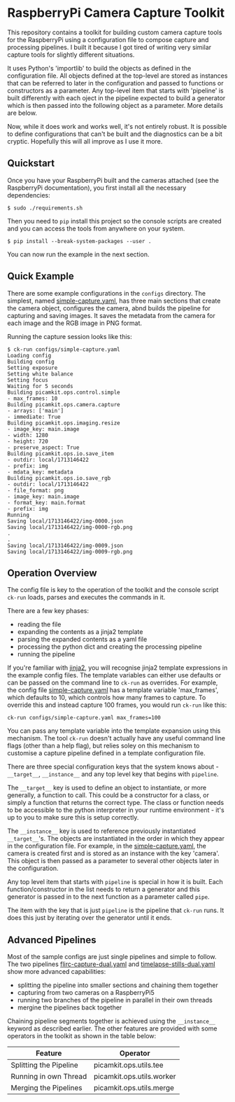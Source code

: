 # RaspberryPi Camera Capture Toolkit

This repository contains a toolkit for building custom camera capture tools for the RaspberryPi using a 
configuration file to compose capture and processing pipelines. I built it because I got tired of
writing very similar capture tools for slightly different situations.

It uses Python's 'importlib' to build the objects as defined in the configuration file. All objects defined 
at the top-level are stored as instances that can be referred to later in the configuration and passed
to functions or constructors as a parameter. Any top-level item that starts with 'pipeline' is built differently
with each oject in the pipeline expected to build a generator which is then passed into the following
object as a parameter. More details are below.

Now, while it does work and works well, it's not entirely robust. It is possible to define configurations
that can't be built and the diagnostics can be a bit cryptic. Hopefully this will all improve as I
use it more.

## Quickstart

Once you have your RaspberryPi built and the cameras attached (see the RaspberryPi documentation), you
first install all the necessary dependencies:

    $ sudo ./requirements.sh

Then you need to `pip` install this project so the console scripts are created and you can access the
tools from anywhere on your system.

    $ pip install --break-system-packages --user . 

You can now run the example in the next section.

## Quick Example

There are some example configurations in the `configs` directory. The simplest, named 
[simple-capture.yaml](configs/simple-capture.yaml), has three main sections that create the camera
object, configures the camera, abnd builds the pipeline for capturing and saving images. It saves
the metadata from the camera for each image and the RGB image in PNG format.

Running the capture session looks like this:

    $ ck-run configs/simple-capture.yaml 
    Loading config
    Building config
    Setting exposure
    Setting white balance
    Setting focus
    Waiting for 5 seconds
    Building picamkit.ops.control.simple
    - max_frames: 10
    Building picamkit.ops.camera.capture
    - arrays: ['main']
    - immediate: True
    Building picamkit.ops.imaging.resize
    - image_key: main.image
    - width: 1280
    - height: 720
    - preserve_aspect: True
    Building picamkit.ops.io.save_item
    - outdir: local/1713146422
    - prefix: img
    - mdata_key: metadata
    Building picamkit.ops.io.save_rgb
    - outdir: local/1713146422
    - file_format: png
    - image_key: main.image
    - format_key: main.format
    - prefix: img
    Running
    Saving local/1713146422/img-0000.json
    Saving local/1713146422/img-0000-rgb.png
    .
    .
    Saving local/1713146422/img-0009.json
    Saving local/1713146422/img-0009-rgb.png


## Operation Overview

The config file is key to the operation of the toolkit and the console script `ck-run` loads, parses and executes
the commands in it.

There are a few key phases:

* reading the file
* expanding the contents as a jinja2 template
* parsing the expanded contents as a yaml file
* processing the python dict and creating the processing pipeline
* running the pipeline

If you're familiar with [jinja2](https://palletsprojects.com/p/jinja/), you will recognise jinja2 
template expressions in the example config files. The template variables can either use defaults or can
be passed on the command line to `ck-run` as overrides. For example, the config file [simple-capture.yaml](configs/simple-capture.yaml)
has a template variable 'max_frames', which defaults to 10, which controls how many frames to capture. To override this and
instead capture 100 frames, you would run `ck-run` like this:

    ck-run configs/simple-capture.yaml max_frames=100

You can pass any template variable into the template expansion using this mechanism. The tool `ck-run` doesn't 
actually have any useful command line flags (other than a help flag), but relies soley on this mechanism to
customise a capture pipeline defined in a template configuration file.

There are three special configuration keys that the system knows about - `__target__`, `__instance__` and any top level
key that begins with `pipeline`.

The `__target__` key is used to define an object to instantiate, or more generally, a function to call. This could
be a constructor for a class, or simply a function that returns the correct type. The class or function needs
to be accessible to the python interpreter in your runtime environment - it's up to you to make sure this is
setup correctly.

The `__instance__` key is used to reference previously instantiated `__target__`'s. The objects are instantiated in the
order in which they appear in the configuration file. For example, in the [simple-capture.yaml](configs/simple-capture.yaml),
the camera is created first and is stored as an instance with the key 'camera'. This object is then passed
as a parameter to several other objects later in the configuration.

Any top level item that starts with `pipeline` is special in how it is built. Each function/constructor in the list needs to 
return a generator and this generator is passed in to the next function as a parameter called `pipe`.

The item with the key that is just `pipeline` is the pipeline that `ck-run` runs. It does this just by iterating over
the generator until it ends.

## Advanced Pipelines

Most of the sample configs are just single pipelines and simple to follow. The two pipelines 
[flirc-capture-dual.yaml](configs/flirc-capture-dual.yaml) and [timelapse-stills-dual.yaml](configs/timelapse-stills-dual.yaml)
show more advanced capabilities:

* splitting the pipeline into smaller sections and chaining them together
* capturing from two cameras on a RaspberryPi5
* running two branches of the pipeline in parallel in their own threads
* mergine the pipelines back together

Chaining pipeline segments together is achieved using the `__instance__` keyword as described earlier.
The other features are provided with some operators in the toolkit as shown in the table below:

| Feature                | Operator                  |
| ---------------------- | ------------------------- |
| Splitting the Pipeline | picamkit.ops.utils.tee    |
| Running in own Thread  | picamkit.ops.utils.worker |
| Merging the Pipelines  | picamkit.ops.utils.merge  |

